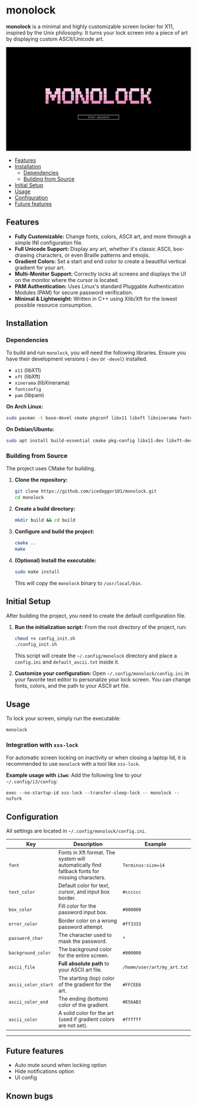 # monolock

**monolock** is a minimal and highly customizable screen locker for X11, inspired by the Unix philosophy. It turns your lock screen into a piece of art by displaying custom ASCII/Unicode art.

![Screenshot](monolock_screenshot.png)


- [Features](#features)
- [Installation](#installation)
  - [Dependencies](#dependencies)
  - [Building from Source](#building-from-source)
- [Initial Setup](#initial-setup)
- [Usage](#usage)
- [Configuration](#configuration)
- [Future features](#future-features)


## Features

*   **Fully Customizable:** Change fonts, colors, ASCII art, and more through a simple INI configuration file.
*   **Full Unicode Support:** Display any art, whether it's classic ASCII, box-drawing characters, or even Braille patterns and emojis.
*   **Gradient Colors:** Set a start and end color to create a beautiful vertical gradient for your art.
*   **Multi-Monitor Support:** Correctly locks all screens and displays the UI on the monitor where the cursor is located.
*   **PAM Authentication:** Uses Linux's standard Pluggable Authentication Modules (PAM) for secure password verification.
*   **Minimal & Lightweight:** Written in C++ using Xlib/Xft for the lowest possible resource consumption.

## Installation

### Dependencies

To build and run `monolock`, you will need the following libraries. Ensure you have their development versions (`-dev` or `-devel`) installed.

*   `x11` (libX11)
*   `xft` (libXft)
*   `xinerama` (libXinerama)
*   `fontconfig`
*   `pam` (libpam)

**On Arch Linux:**
```bash
sudo pacman -S base-devel cmake pkgconf libx11 libxft libxinerama fontconfig pam
```

**On Debian/Ubuntu:**
```bash
sudo apt install build-essential cmake pkg-config libx11-dev libxft-dev libxinerama-dev libfontconfig1-dev libpam0g-dev
```

### Building from Source

The project uses CMake for building.

1.  **Clone the repository:**
    ```bash
    git clone https://github.com/icedagger101/monolock.git
    cd monolock
    ```

2.  **Create a build directory:**
    ```bash
    mkdir build && cd build
    ```

3.  **Configure and build the project:**
    ```bash
    cmake ..
    make
    ```

4.  **(Optional) Install the executable:**
    ```bash
    sudo make install
    ```
    This will copy the `monolock` binary to `/usr/local/bin`.

## Initial Setup

After building the project, you need to create the default configuration file.

1.  **Run the initialization script:**
    From the root directory of the project, run:
    ```bash
    chmod +x config_init.sh
    ./config_init.sh
    ```
    This script will create the `~/.config/monolock` directory and place a `config.ini` and `default_ascii.txt` inside it.

2.  **Customize your configuration:**
    Open `~/.config/monolock/config.ini` in your favorite text editor to personalize your lock screen. You can change fonts, colors, and the path to your ASCII art file.

## Usage

To lock your screen, simply run the executable:
```bash
monolock
```

### Integration with `xss-lock`

For automatic screen locking on inactivity or when closing a laptop lid, it is recommended to use `monolock` with a tool like `xss-lock`.

**Example usage with `i3wm`:**
Add the following line to your `~/.config/i3/config`:
```
exec --no-startup-id xss-lock --transfer-sleep-lock -- monolock --nofork
```

## Configuration

All settings are located in `~/.config/monolock/config.ini`.

| Key                 | Description                                                                                             | Example                   |
|---------------------|---------------------------------------------------------------------------------------------------------|---------------------------|
| `font`              | Fonts in Xft format. The system will automatically find fallback fonts for missing characters.            | `Terminus:size=14`        |
| `text_color`        | Default color for text, cursor, and input box border.                                                   | `#cccccc`                 |
| `box_color`         | Fill color for the password input box.                                                                  | `#000000`                 |
| `error_color`       | Border color on a wrong password attempt.                                                               | `#ff3333`                 |
| `password_char`     | The character used to mask the password.                                                                | `*`                       |
| `background_color`  | The background color for the entire screen.                                                             | `#000000`                 |
| `ascii_file`        | **Full absolute path** to your ASCII art file.                                                          | `/home/user/art/my_art.txt` |
| `ascii_color_start` | The starting (top) color of the gradient for the art.                                                   | `#FFCEE6`                 |
| `ascii_color_end`   | The ending (bottom) color of the gradient.                                                              | `#E56AB3`                 |
| `ascii_color`       | A solid color for the art (used if gradient colors are not set).                                        | `#ffffff`                 |

---

## Future features

- Auto mute sound when locking option
- Hide notifications option
- UI config

## Known bugs

